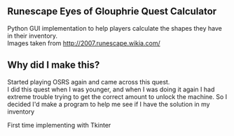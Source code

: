 ## Runescape Eyes of Glouphrie Quest Calculator
Python GUI implementation to help players calculate the shapes they have in their inventory.  
Images taken from http://2007.runescape.wikia.com/

## Why did I make this?
Started playing OSRS again and came across this quest.  
I did this quest when I was younger, and when I was doing it again I had extreme trouble trying to get the correct amount to unlock the machine. So I decided I'd make a program to help me see if I have the solution in my inventory

First time implementing with Tkinter